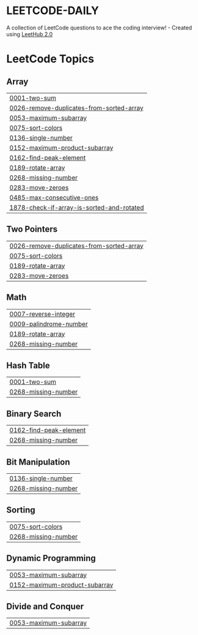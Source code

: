 # LEETCODE-DAILY
A collection of LeetCode questions to ace the coding interview! - Created using [LeetHub 2.0](https://github.com/maitreya2954/LeetHub-2.0-Firefox)

<!---LeetCode Topics Start-->
# LeetCode Topics
## Array
|  |
| ------- |
| [0001-two-sum](https://github.com/PrashantPatil-2005/LEETCODE-DAILY/tree/master/0001-two-sum) |
| [0026-remove-duplicates-from-sorted-array](https://github.com/PrashantPatil-2005/LEETCODE-DAILY/tree/master/0026-remove-duplicates-from-sorted-array) |
| [0053-maximum-subarray](https://github.com/PrashantPatil-2005/LEETCODE-DAILY/tree/master/0053-maximum-subarray) |
| [0075-sort-colors](https://github.com/PrashantPatil-2005/LEETCODE-DAILY/tree/master/0075-sort-colors) |
| [0136-single-number](https://github.com/PrashantPatil-2005/LEETCODE-DAILY/tree/master/0136-single-number) |
| [0152-maximum-product-subarray](https://github.com/PrashantPatil-2005/LEETCODE-DAILY/tree/master/0152-maximum-product-subarray) |
| [0162-find-peak-element](https://github.com/PrashantPatil-2005/LEETCODE-DAILY/tree/master/0162-find-peak-element) |
| [0189-rotate-array](https://github.com/PrashantPatil-2005/LEETCODE-DAILY/tree/master/0189-rotate-array) |
| [0268-missing-number](https://github.com/PrashantPatil-2005/LEETCODE-DAILY/tree/master/0268-missing-number) |
| [0283-move-zeroes](https://github.com/PrashantPatil-2005/LEETCODE-DAILY/tree/master/0283-move-zeroes) |
| [0485-max-consecutive-ones](https://github.com/PrashantPatil-2005/LEETCODE-DAILY/tree/master/0485-max-consecutive-ones) |
| [1878-check-if-array-is-sorted-and-rotated](https://github.com/PrashantPatil-2005/LEETCODE-DAILY/tree/master/1878-check-if-array-is-sorted-and-rotated) |
## Two Pointers
|  |
| ------- |
| [0026-remove-duplicates-from-sorted-array](https://github.com/PrashantPatil-2005/LEETCODE-DAILY/tree/master/0026-remove-duplicates-from-sorted-array) |
| [0075-sort-colors](https://github.com/PrashantPatil-2005/LEETCODE-DAILY/tree/master/0075-sort-colors) |
| [0189-rotate-array](https://github.com/PrashantPatil-2005/LEETCODE-DAILY/tree/master/0189-rotate-array) |
| [0283-move-zeroes](https://github.com/PrashantPatil-2005/LEETCODE-DAILY/tree/master/0283-move-zeroes) |
## Math
|  |
| ------- |
| [0007-reverse-integer](https://github.com/PrashantPatil-2005/LEETCODE-DAILY/tree/master/0007-reverse-integer) |
| [0009-palindrome-number](https://github.com/PrashantPatil-2005/LEETCODE-DAILY/tree/master/0009-palindrome-number) |
| [0189-rotate-array](https://github.com/PrashantPatil-2005/LEETCODE-DAILY/tree/master/0189-rotate-array) |
| [0268-missing-number](https://github.com/PrashantPatil-2005/LEETCODE-DAILY/tree/master/0268-missing-number) |
## Hash Table
|  |
| ------- |
| [0001-two-sum](https://github.com/PrashantPatil-2005/LEETCODE-DAILY/tree/master/0001-two-sum) |
| [0268-missing-number](https://github.com/PrashantPatil-2005/LEETCODE-DAILY/tree/master/0268-missing-number) |
## Binary Search
|  |
| ------- |
| [0162-find-peak-element](https://github.com/PrashantPatil-2005/LEETCODE-DAILY/tree/master/0162-find-peak-element) |
| [0268-missing-number](https://github.com/PrashantPatil-2005/LEETCODE-DAILY/tree/master/0268-missing-number) |
## Bit Manipulation
|  |
| ------- |
| [0136-single-number](https://github.com/PrashantPatil-2005/LEETCODE-DAILY/tree/master/0136-single-number) |
| [0268-missing-number](https://github.com/PrashantPatil-2005/LEETCODE-DAILY/tree/master/0268-missing-number) |
## Sorting
|  |
| ------- |
| [0075-sort-colors](https://github.com/PrashantPatil-2005/LEETCODE-DAILY/tree/master/0075-sort-colors) |
| [0268-missing-number](https://github.com/PrashantPatil-2005/LEETCODE-DAILY/tree/master/0268-missing-number) |
## Dynamic Programming
|  |
| ------- |
| [0053-maximum-subarray](https://github.com/PrashantPatil-2005/LEETCODE-DAILY/tree/master/0053-maximum-subarray) |
| [0152-maximum-product-subarray](https://github.com/PrashantPatil-2005/LEETCODE-DAILY/tree/master/0152-maximum-product-subarray) |
## Divide and Conquer
|  |
| ------- |
| [0053-maximum-subarray](https://github.com/PrashantPatil-2005/LEETCODE-DAILY/tree/master/0053-maximum-subarray) |
<!---LeetCode Topics End-->